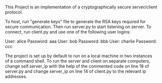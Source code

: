 This Project is an implementation of a cryptographically secure server/client protocol. 

To host, run "generate keys" file to generate the RSA keys required for secure communication. Then run server.py to start listening on server. To connect, run client.py and use one of the following user logins:

User: alice Password: aaa
User: bob Password: bbb
User: charlie Password: ccc

The project is set up by default to run on a local machine in two instances of a command shell. To run the server and client on separate computers, change self.server_ip with the help of the commented code on line 18 of server.py and change server_ip on line 14 of client.py to the relevant ip addresses. 
